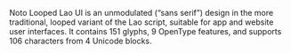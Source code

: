 Noto Looped Lao UI is an unmodulated (“sans serif”) design in the more traditional, looped variant of the Lao script, suitable for app and website user interfaces. It contains 151 glyphs, 9 OpenType features, and supports 106 characters from 4 Unicode blocks.
